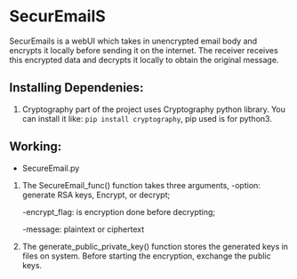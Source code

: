 # SecurEmailS
SecurEmails is a webUI which takes in unencrypted email body and encrypts it locally before sending it on the internet. The receiver receives this encrypted data and decrypts it locally to obtain the original message.

## Installing Dependenies:
1. Cryptography part of the project uses Cryptography python library. You can install it like:
`pip install cryptography`, pip used is for python3.

## Working:
- SecureEmail.py 

1. The SecureEmail_func() function takes three arguments, 
   -option: generate RSA keys, Encrypt, or decrypt; 
 
   -encrypt_flag: is encryption done before decrypting; 
   
   -message: plaintext or ciphertext
 
 2. The generate_public_private_key() function stores the generated keys in files on system. Before starting the encryption, exchange the public keys.
